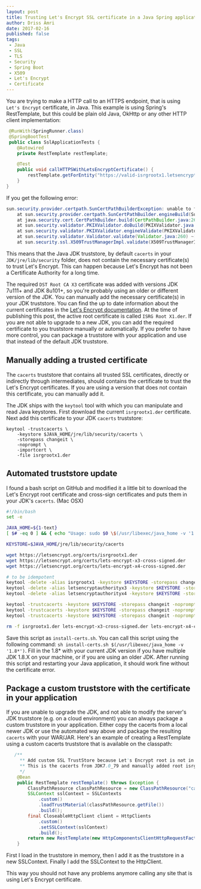 ```yaml
---
layout: post
title: Trusting Let's Encrypt SSL certificate in a Java Spring application
author: Driss Amri
date: 2017-02-16
published: false
tags:
 - Java
 - SSL
 - TLS
 - Security 
 - Spring Boot
 - X509
 - Let's Encrypt
 - Certificate
---
```


You are trying to make a HTTP call to an HTTPS endpoint, that is using `Let's Encrypt` certificate, in Java. This example is using Spring's RestTemplate, but this could be plain old Java, OkHttp or any other HTTP client implementation:

```java
 @RunWith(SpringRunner.class)
 @SpringBootTest
 public class SslApplicationTests {
    @Autowired
    private RestTemplate restTemplate;

    @Test
    public void callHTTPSWithLetsEncryptCertificate() {
        restTemplate.getForEntity("https://valid-isrgrootx1.letsencrypt.org/", String.class);
    }
}
```

If you get the following error:

```java
sun.security.provider.certpath.SunCertPathBuilderException: unable to find valid certification path to requested target
    at sun.security.provider.certpath.SunCertPathBuilder.engineBuild(SunCertPathBuilder.java:196) ~[na:1.7.0_79]
    at java.security.cert.CertPathBuilder.build(CertPathBuilder.java:268) ~[na:1.7.0_79]
    at sun.security.validator.PKIXValidator.doBuild(PKIXValidator.java:380) ~[na:1.7.0_79]
    at sun.security.validator.PKIXValidator.engineValidate(PKIXValidator.java:292) ~[na:1.7.0_79]
    at sun.security.validator.Validator.validate(Validator.java:260) ~[na:1.7.0_79]
    at sun.security.ssl.X509TrustManagerImpl.validate(X509TrustManagerImpl.java:326) ~[na:1.7.0_79]
```

This means that the Java JDK truststore, by default `cacerts` in your `JDK/jre/lib/security` folder,  does not contain the necessary certificate(s) to trust Let's Encrypt. This can happen because Let's Encrypt has not been a Certificate Authority for a long time.

The required `DST Root CA X3` certificate was added with versions JDK 7u111+ and JDK 8u101+, so you're probably using an older or different version of the JDK. You can manually add the necessary certificate(s) in your JDK truststore. You can find the up to date information about the current certificates in the [Let's Encrypt documentation](https://letsencrypt.org/certificates/). At the time of publishing this post, the active root certificate is called `ISRG Root X1.der`. If you are not able to upgrade to a new JDK, you can add the required certificate to you truststore manually or automatically. If you prefer to have more control, you can package a truststore with your application and use that instead of the default JDK truststore.

## Manually adding a trusted certificate

The `cacerts` truststore that contains all trusted SSL certificates, directly or indirectly through intermediates, should contains the certificate to trust the Let's Encrypt certificates. If you are using a version that does not contain this certificate, you can manually add it. 

The JDK ships with the `keytool` tool with which you can manipulate and read Java keystores. First download the current `isrgrootx1.der` certificate. Next add this certificate to your JDK `cacerts` truststore:

```shell
keytool -trustcacerts \
    -keystore $JAVA_HOME/jre/lib/security/cacerts \
    -storepass changeit \
    -noprompt \
    -importcert \
    -file isrgrootx1.der
```

## Automated truststore update

I found a bash script on GitHub and modified it a little bit to download the Let's Encrypt root certificate and cross-sign certificates and puts them in your JDK's `cacerts`. (Mac OSX)

```bash
#!/bin/bash
set -e

JAVA_HOME=${1-text}
[ $# -eq 0 ] && { echo "Usage: sudo $0 \$(/usr/libexec/java_home -v '1.8*')" ; exit 1; }

KEYSTORE=$JAVA_HOME/jre/lib/security/cacerts

wget https://letsencrypt.org/certs/isrgrootx1.der
wget https://letsencrypt.org/certs/lets-encrypt-x3-cross-signed.der
wget https://letsencrypt.org/certs/lets-encrypt-x4-cross-signed.der

# to be idempotent
keytool -delete -alias isrgrootx1 -keystore $KEYSTORE -storepass changeit 2> /dev/null || true
keytool -delete -alias letsencryptauthorityx3 -keystore $KEYSTORE -storepass changeit 2> /dev/null || true
keytool -delete -alias letsencryptauthorityx4 -keystore $KEYSTORE -storepass changeit 2> /dev/null || true

keytool -trustcacerts -keystore $KEYSTORE -storepass changeit -noprompt -importcert -alias isrgrootx1 -file isrgrootx1.der
keytool -trustcacerts -keystore $KEYSTORE -storepass changeit -noprompt -importcert -alias letsencryptauthorityx3 -file lets-encrypt-x3-cross-signed.der
keytool -trustcacerts -keystore $KEYSTORE -storepass changeit -noprompt -importcert -alias letsencryptauthorityx4 -file lets-encrypt-x4-cross-signed.der

rm -f isrgrootx1.der lets-encrypt-x3-cross-signed.der lets-encrypt-x4-cross-signed.der
```

Save this script as `install-certs.sh`. You can call this script using the following command: `sh install-certs.sh $(/usr/libexec/java_home -v '1.8*')`. Fill in the 1.8* with your current JDK version if you have multiple JDK 1.8.X on your machine, or if you are using an older JDK. After running this script and restarting your Java application, it should work fine without the certificate error.

## Package a custom truststore with the certificate in your application

If you are unable to upgrade the JDK, and not able to modify the server's JDK truststore (e.g. on a cloud environment) you can always package a custom truststore in your application. Either copy the cacerts from a local newer JDK or use the automated way above and package the resulting `cacerts` with your WAR/JAR. Here's an example of creating a RestTemplate using a custom cacerts truststore that is available on the classpath:

```java
   /**
     ** Add custom SSL TrustStore because Let's Encrypt root is not in all JDK stores yet.
     ** This is the cacerts from JDK7.0_79 and manually added root isrgrootx1.der
     */
    @Bean
    public RestTemplate restTemplate() throws Exception {
        ClassPathResource classPathResource = new ClassPathResource("cacerts");
        SSLContext sslContext = SSLContexts
            .custom()
            .loadTrustMaterial(classPathResource.getFile())
            .build();
        final CloseableHttpClient client = HttpClients
            .custom()
            .setSSLContext(sslContext)
            .build();
        return new RestTemplate(new HttpComponentsClientHttpRequestFactory(client));
    }
```

First I load in the truststore in memory, then I add it as the truststore in a new SSLContext. Finally I add the SSLContext to the HttpClient. 

This way you should not have any problems anymore calling any site that is using Let's Encrypt certificate.



